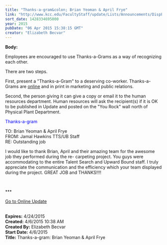```yaml
---
title: "Thanks-a-gram&colon; Brian Yeoman & April Frye"
link: "http://www.kcc.edu/FacultyStaff/update/Lists/Announcements/DispForm.aspx?ID=1877"
sort_date: 1428334695000
year: 2015
pubDate: "06 Apr 2015 15:38:15 GMT"
creator: "Elizabeth Becvar"
---
```


<div><b>Body:</b> <div class="ExternalClass83C9D2E64C014B05982133AA9891F892"><p>​Employees are encouraged to use Thanks-a-Grams as a way of recognizing each other.</p>
<p>There are two steps. </p>
<p>First, present a &quot;Thanks-a-Gram&quot; to a deserving co-worker. Thanks-a-Grams are <a href="/FacultyStaff/documents/thanksagram.pdf">online</a> and in print in marketing and public relations.</p>
<p>Second, the person giving it can give a copy or email it to the human resources department. Human resources will ask the recipient(s) if it is OK to be published in Update and posted on the &quot;You Rock&quot; wall north of Physical Plant Department.</p>
<p><span style="color:blue">Thanks-a-gram </span> </p>
<p>TO: Brian Yeoman &amp; April Frye<br />FROM: Jamal Hawkins TTS/UB Staff<br />RE: Outstanding job</p>
<p>I would like to thank Brian, April and their amazing team for the awesome job they performed during the re- carpeting project. You guys were accommodating to the entire Talent Search and Upward Bound staff. I truly appreciate the communication and the efficiency which your team displayed during the project. GREAT JOB and THANKS!!!! </p>
<p> </p>
<p>***</p>
<p><a href="/FacultyStaff/update/Pages/dailyupdate.aspx">Go to Online Update</a><br /><br /></p></div></div>
<div><b>Expires:</b> 4/24/2015</div>
<div><b>Created:</b> 4/6/2015 10:38 AM</div>
<div><b>Created By:</b> Elizabeth Becvar</div>
<div><b>Start Date:</b> 4/6/2015</div>
<div><b>Title:</b> Thanks-a-gram: Brian Yeoman &amp; April Frye</div>
